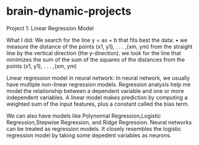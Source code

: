 # brain-dynamic-projects
Project 1: Linear Regression Model


What I did:
We search for the line y = ax + b that fits best the data:
• we measure the distance of the points (x1, y1), . . . ,(xm, ym) from the straight line by the vertical direction (the y-direction).
we look for the line that minimizes the sum of the sum of the squares of the distances from the points (x1, y1), . . . ,(xm, ym)

Linear regression model in neural network:
In neural network, we usually have multiple non-linear regression models. 
Regression analysis help me model the relationship between a dependent variable and one or more independent variables.
A linear model makes prediction by computing a weighted sum of the input features, plus a constant called the bias term. 

We can also have models like Polynomial Regression,Logistic Regression,Stepwise Regression, and Ridge Regression.
Neural networks can be treated as regression models. It closely resembles the logistic regression model by taking some depedent variables
as neurons. 







